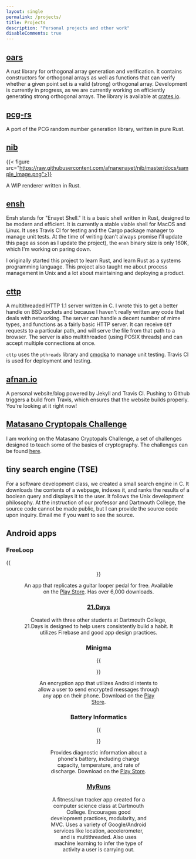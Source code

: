 ```yaml
---
layout: single
permalink: /projects/
title: Projects
description: "Personal projects and other work"
disableComments: true
---
```


## [oars](https://github.com/afnanenayet/oars)

A rust library for orthogonal array generation and verification. It contains
constructors for orthogonal arrays as well as functions that can verify whether
a given point set is a valid (strong) orthogonal array. Development is
currently in progress, as we are currently working on efficiently generating
strong orthogonal arrays. The library is available at
[crates.io](https://crates.io/crates/oars).

## [pcg-rs](https://github.com/afnanenayet/pcg-rs)

A port of the PCG random number generation library, written in pure Rust.

## [nib](https://github.com/afnanenayet/nib)

{{< figure src="https://raw.githubusercontent.com/afnanenayet/nib/master/docs/sample_image.png">}}

A WIP renderer written in Rust.

## [ensh](https://github.com/afnanenayet/Enayet-Shell)

Ensh stands for "Enayet Shell." It is a basic shell written in Rust, designed
to be modern and efficient. It is currently a stable viable shell for MacOS and
Linux. It uses Travis CI for testing and the Cargo package manager to manage
unit tests. At the time of writing (can't always promise I'll update this page
as soon as I update the project), the `ensh` binary size is only 160K, which I'm
working on paring down.

I originally started this project to learn Rust, and learn Rust as a
systems programming language. This project also taught me about process
management in Unix and a lot about maintaining and deploying a product.

## [cttp](https://github.com/afnanenayet/cttp)

A multithreaded HTTP 1.1 server written in C. I wrote this to get a better handle
on BSD sockets and because I haven't really written any code that deals with
networking. The server can handle a decent number of mime types, and functions
as a fairly basic HTTP server. It can receive `GET` requests to a particular path,
and will serve the file from that path to a browser.  The server is also
multithreaded (using POSIX threads) and can accept multiple connections at
once.

`cttp` uses the `pthreads` library and [cmocka](http://cmocka.org)
to manage unit testing. Travis CI is used for deployment and testing.

## [afnan.io](http://afnan.io)

A personal website/blog powered by Jekyll and Travis CI. Pushing to
Github triggers a build from Travis, which ensures that the website
builds properly. You're looking at it right now!

## [Matasano Cryptopals Challenge](https://github.com/afnanenayet/Cryptopals_Challenge)

I am working on the Matasano Cryptopals Challenge, a set of challenges designed
to teach some of the basics of cryptography. The challenges can be found
[here](https://cryptopals.com).

## tiny search engine (TSE)

For a software development class, we created a small search engine in C.
It downloads the contents of a webpage, indexes it, and ranks the results
of a boolean query and displays it to the user. It follows the Unix development
philosophy. At the instruction of our professor and Dartmouth College, the source code
cannot be made public, but I can provide the source code upon inquiry.
Email me if you want to see the source.

## Android apps

### FreeLoop

{{<figure src="/images/freeloop_screen.webp" title="Screenshot of FreeLoop" height="400em" align="center" >}}

An app that replicates a guitar looper pedal for free. Available on
the [Play Store](https://play.google.com/store/apps/details?id=com.enayet.loopr).
Has over 6,000 downloads.

### [21.Days](https://github.com/afnanenayet/21.Days)

Created with three other students at Dartmouth College, 21.Days is designed
to help users consistently build a habit. It utilizes Firebase and good app
design practices.

### Minigma

{{<figure src="/images/minigma_screen.webp" title="Screenshot of Minigma" height="400em"  >}}

An encryption app that utilizes Android intents to allow a user to send encrypted
messages through any app on their phone. Download on the
[Play Store](https://play.google.com/store/apps/details?id=com.enayet.minigma).

### Battery Informatics

{{<figure src="/images/bat_info_screen.webp" title="Screenshot of Battery Informatics" height="400em" >}}

Provides diagnostic information about a phone's battery, including charge
capacity, temperature, and rate of discharge. Download on the
[Play Store](https://play.google.com/store/apps/details?id=com.enayet.powinfo).

### [MyRuns](https://github.com/afnanenayet/MyRuns6)

A fitness/run tracker app created for a computer science class at Dartmouth College.
Encourages good development practices, modularity, and MVC. Uses a variety of
Google/Android services like location, accelerometer, and is multithreaded.
Also uses machine learning to infer the type of activity a user is carrying out.
